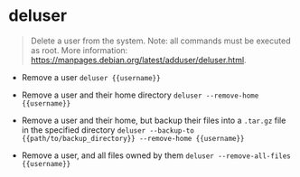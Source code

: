 # deluser
> Delete a user from the system.
> Note: all commands must be executed as root.
> More information: <https://manpages.debian.org/latest/adduser/deluser.html>.

- Remove a user
`deluser {{username}}`

- Remove a user and their home directory
`deluser --remove-home {{username}}`

- Remove a user and their home, but backup their files into a `.tar.gz` file in the specified directory
`deluser --backup-to {{path/to/backup_directory}} --remove-home {{username}}`

- Remove a user, and all files owned by them
`deluser --remove-all-files {{username}}`
